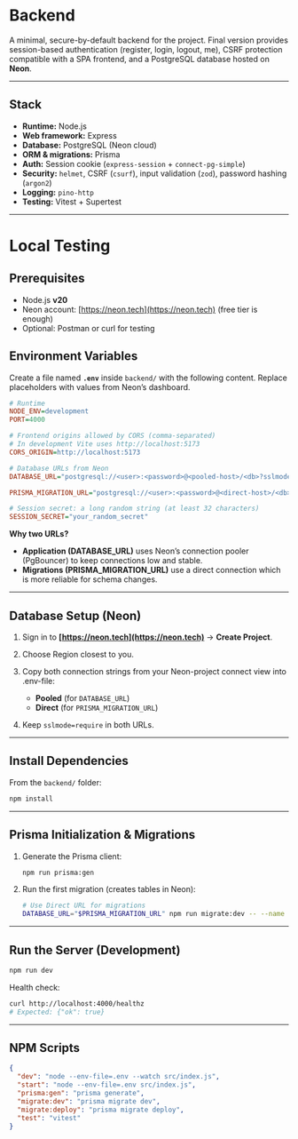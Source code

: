 # Backend

A minimal, secure-by-default backend for the project. Final version provides session-based authentication (register, login, logout, me), CSRF protection compatible with a SPA frontend, and a PostgreSQL database hosted on **Neon**.

---

## Stack

* **Runtime:** Node.js
* **Web framework:** Express
* **Database:** PostgreSQL (Neon cloud)
* **ORM & migrations:** Prisma
* **Auth:** Session cookie (`express-session` + `connect-pg-simple`)
* **Security:** `helmet`, CSRF (`csurf`), input validation (`zod`), password hashing (`argon2`)
* **Logging:** `pino-http`
* **Testing:** Vitest + Supertest

---

# Local Testing

## Prerequisites

* Node.js **v20**
* Neon account: [https://neon.tech](https://neon.tech) (free tier is enough)
* Optional: Postman or curl for testing

## Environment Variables

Create a file named **`.env`** inside `backend/` with the following content. Replace placeholders with values from Neon’s dashboard.

```ini
# Runtime
NODE_ENV=development
PORT=4000

# Frontend origins allowed by CORS (comma-separated)
# In development Vite uses http://localhost:5173
CORS_ORIGIN=http://localhost:5173

# Database URLs from Neon
DATABASE_URL="postgresql://<user>:<password>@<pooled-host>/<db>?sslmode=require&pgbouncer=true&connect_timeout=10&connection_limit=1"

PRISMA_MIGRATION_URL="postgresql://<user>:<password>@<direct-host>/<db>?sslmode=require&connect_timeout=10"

# Session secret: a long random string (at least 32 characters)
SESSION_SECRET="your_random_secret"
```

**Why two URLs?**

* **Application (DATABASE\_URL)** uses Neon’s connection pooler (PgBouncer) to keep connections low and stable.
* **Migrations (PRISMA\_MIGRATION\_URL)** use a direct connection which is more reliable for schema changes.

---

## Database Setup (Neon)

1. Sign in to **[https://neon.tech](https://neon.tech)** → **Create Project**.
2. Choose Region closest to you.
3. Copy both connection strings from your Neon-project connect view into .env-file:

   * **Pooled** (for `DATABASE_URL`)
   * **Direct** (for `PRISMA_MIGRATION_URL`)
4. Keep `sslmode=require` in both URLs.

---

## Install Dependencies

From the `backend/` folder:

```bash
npm install
```

---

## Prisma Initialization & Migrations

1. Generate the Prisma client:

   ```bash
   npm run prisma:gen
   ```
2. Run the first migration (creates tables in Neon):

   ```bash
   # Use Direct URL for migrations
   DATABASE_URL="$PRISMA_MIGRATION_URL" npm run migrate:dev -- --name init
   ```
---

## Run the Server (Development)

```bash
npm run dev
```

Health check:

```bash
curl http://localhost:4000/healthz
# Expected: {"ok": true}
```

---

## NPM Scripts

```json
{
  "dev": "node --env-file=.env --watch src/index.js",
  "start": "node --env-file=.env src/index.js",
  "prisma:gen": "prisma generate",
  "migrate:dev": "prisma migrate dev",
  "migrate:deploy": "prisma migrate deploy",
  "test": "vitest"
}
```